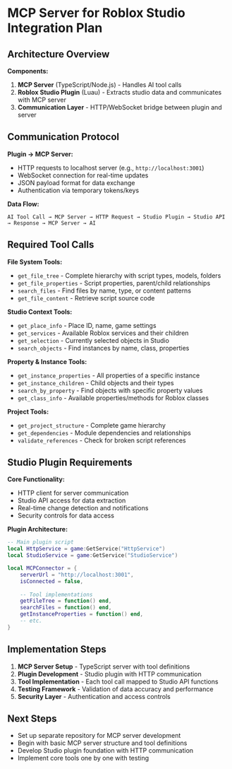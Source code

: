 # MCP Server for Roblox Studio Integration Plan

## Architecture Overview

**Components:**
1. **MCP Server** (TypeScript/Node.js) - Handles AI tool calls
2. **Roblox Studio Plugin** (Luau) - Extracts studio data and communicates with MCP server
3. **Communication Layer** - HTTP/WebSocket bridge between plugin and server

## Communication Protocol

**Plugin → MCP Server:**
- HTTP requests to localhost server (e.g., `http://localhost:3001`)
- WebSocket connection for real-time updates
- JSON payload format for data exchange
- Authentication via temporary tokens/keys

**Data Flow:**
```
AI Tool Call → MCP Server → HTTP Request → Studio Plugin → Studio API → Response → MCP Server → AI
```

## Required Tool Calls

**File System Tools:**
- `get_file_tree` - Complete hierarchy with script types, models, folders
- `get_file_properties` - Script properties, parent/child relationships
- `search_files` - Find files by name, type, or content patterns
- `get_file_content` - Retrieve script source code

**Studio Context Tools:**
- `get_place_info` - Place ID, name, game settings
- `get_services` - Available Roblox services and their children
- `get_selection` - Currently selected objects in Studio
- `search_objects` - Find instances by name, class, properties

**Property & Instance Tools:**
- `get_instance_properties` - All properties of a specific instance
- `get_instance_children` - Child objects and their types
- `search_by_property` - Find objects with specific property values
- `get_class_info` - Available properties/methods for Roblox classes

**Project Tools:**
- `get_project_structure` - Complete game hierarchy
- `get_dependencies` - Module dependencies and relationships
- `validate_references` - Check for broken script references

## Studio Plugin Requirements

**Core Functionality:**
- HTTP client for server communication
- Studio API access for data extraction
- Real-time change detection and notifications
- Security controls for data access

**Plugin Architecture:**
```lua
-- Main plugin script
local HttpService = game:GetService("HttpService")
local StudioService = game:GetService("StudioService")

local MCPConnector = {
    serverUrl = "http://localhost:3001",
    isConnected = false,
    
    -- Tool implementations
    getFileTree = function() end,
    searchFiles = function() end,
    getInstanceProperties = function() end,
    -- etc.
}
```

## Implementation Steps

1. **MCP Server Setup** - TypeScript server with tool definitions
2. **Plugin Development** - Studio plugin with HTTP communication
3. **Tool Implementation** - Each tool call mapped to Studio API functions
4. **Testing Framework** - Validation of data accuracy and performance
5. **Security Layer** - Authentication and access controls

## Next Steps

- Set up separate repository for MCP server development
- Begin with basic MCP server structure and tool definitions
- Develop Studio plugin foundation with HTTP communication
- Implement core tools one by one with testing